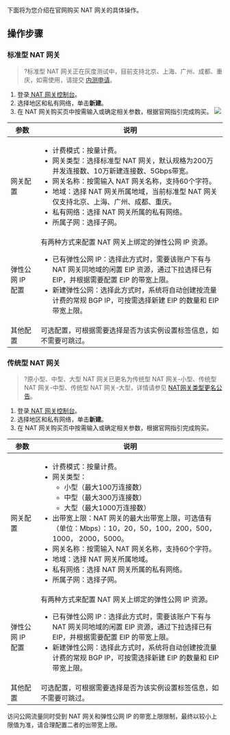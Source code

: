 下面将为您介绍在官网购买 NAT 网关的具体操作。


## 操作步骤
### 标准型 NAT 网关
>?标准型 NAT 网关正在灰度测试中，目前支持北京、上海、广州、成都、重庆，如需使用，请提交 [内测申请](https://cloud.tencent.com/apply/p/ojxjirnd5yi)。
>
1. 登录[ NAT 网关控制台](https://console.cloud.tencent.com/vpc/nat?fromNav)。
2. 选择地区和私有网络，单击**新建**。
3. 在 NAT 网关购买页中按需输入或确定相关参数，根据官网指引完成购买。
![](https://qcloudimg.tencent-cloud.cn/raw/e6705fe25a06d151f7debdc55f4da80a.png)
<table>
<thead>
<tr>
<th width="14%">参数</th>
<th>说明</th>
</tr>
</thead>
<tbody>
<tr>
<td>网关配置</td>
<td><ul><li>计费模式：按量计费。</li><li>网关类型：选择标准型 NAT 网关，默认规格为200万并发连接数、10万新建连接数、5Gbps带宽。<li>网关名称：按需输入 NAT 网关名称，支持60个字符。</li><li>地域：选择 NAT 网关所属地域，当前标准型 NAT 网关仅支持北京、上海、广州、成都、重庆。</li><li>私有网络：选择 NAT 网关所属的私有网络。</li><li>所属子网：选择子网。</li></ul></td>
</tr>
<tr>
<td>弹性公网 IP 配置</td>
<td>有两种方式来配置 NAT 网关上绑定的弹性公网 IP 资源。<ul><li>已有弹性公网 IP：选择此方式时，需要该账户下有与 NAT 网关同地域的闲置 EIP 资源，通过下拉选择已有 EIP，并根据需要配置 EIP 的带宽上限。</li><li>新建弹性公网：选择此方式时，系统将自动创建按流量计费的常规 BGP IP，可按需选择新建 EIP 的数量和 EIP 带宽上限。</li></ul></td>
</tr>
<tr>
<td>其他配置</td>
<td>可选配置，可根据需要选择是否为该实例设置标签信息，如不需要可跳过。</td>
</tr>
</tbody></table>


### 传统型 NAT 网关
>?原小型、中型、大型 NAT 网关已更名为传统型 NAT 网关-小型、传统型 NAT 网关-中型、传统型 NAT 网关-大型，详情请参见 [NAT网关类型更名公告](https://cloud.tencent.com/document/product/552/83165)。
>
1. 登录[ NAT 网关控制台](https://console.cloud.tencent.com/vpc/nat?fromNav)。
2. 选择地区和私有网络，单击**新建**。
3. 在 NAT 网关购买页中按需输入或确定相关参数，根据官网指引完成购买。
<table>
<thead>
<tr>
<th width="14%">参数</th>
<th>说明</th>
</tr>
</thead>
<tbody>
<tr>
<td> 网关配置</td>
<td><ul><li>计费模式：按量计费。</li><li>网关类型：<ul><li>小型（最大100万连接数）</li><li>中型（最大300万连接数）</li><li>大型（最大1000万连接数）</li></ul><li>出带宽上限：NAT 网关的最大出带宽上限，可选值有（单位：Mbps）：10，20，50，100，200，500，1000， 2000，5000。<li>网关名称：按需输入 NAT 网关名称，支持60个字符。</li><li>地域：选择 NAT 网关所属地域。</li><li>私有网络：选择 NAT 网关所属的私有网络。</li><li>所属子网：选择子网。</li></ul></td>
</tr>
<tr>
<td>弹性公网 IP 配置</td>
<td>有两种方式来配置 NAT 网关上绑定的弹性公网 IP 资源。<ul><li>已有弹性公网 IP：选择此方式时，需要该账户下有与 NAT 网关同地域的闲置 EIP 资源，通过下拉选择已有 EIP，并根据需要配置 EIP 的带宽上限。</li><li>新建弹性公网：选择此方式时，系统将自动创建按流量计费的常规 BGP IP，可按需选择新建 EIP 的数量和 EIP 带宽上限。</li></ul></td>
</tr>
<tr>
<td>其他配置</td>
<td>可选配置，可根据需要选择是否为该实例设置标签信息，如不需要可跳过。</td>
</tr>
</tbody></table>
<dx-alert infotype="explain" title="">
访问公网流量同时受到 NAT 网关和弹性公网 IP 的带宽上限限制，最终以较小上限值为准，请合理配置二者的出带宽上限。
</dx-alert>
